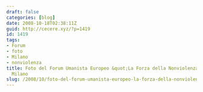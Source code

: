 ```yaml
---
draft: false
categories: [blog]
date: 2008-10-18T02:38:11Z
guid: http://cecere.xyz/?p=1419
id: 1419
tags:
- Forum
- foto
- Milano
- nonviolenza
title: Foto del Forum Umanista Europeo &quot;La Forza della Nonviolenza&quot; -
  Milano
slug: /2008/10/foto-del-forum-umanista-europeo-la-forza-della-nonviolenza-milano/
---
```


